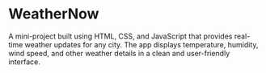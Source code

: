 # WeatherNow
A mini-project built using HTML, CSS, and JavaScript that provides real-time weather updates for any city. The app displays temperature, humidity, wind speed, and other weather details in a clean and user-friendly interface.

